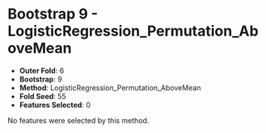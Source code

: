 # Bootstrap 9 - LogisticRegression_Permutation_AboveMean

- **Outer Fold**: 6
- **Bootstrap**: 9
- **Method**: LogisticRegression_Permutation_AboveMean
- **Fold Seed**: 55
- **Features Selected**: 0

No features were selected by this method.
